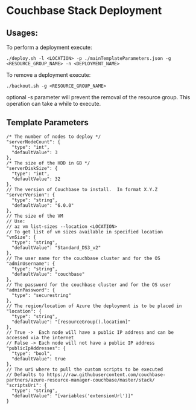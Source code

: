 # Couchbase Stack Deployment

## Usages:

To perform a deployment execute:

    ./deploy.sh -l <LOCATION> -p ./mainTemplateParameters.json -g <RESOURCE_GROUP_NAME> -n <DEPLOYMENT_NAME>

To remove a deployment execute:

    ./backout.sh -g <RESOURCE_GROUP_NAME>

optional -s parameter will prevent the removal of the resource group.  This operation can take a while to execute.

## Template Parameters

    /* The number of nodes to deploy */
    "serverNodeCount": {
      "type": "int",
      "defaultValue": 3
    },
    /* The size of the HDD in GB */
    "serverDiskSize": {
      "type": "int",
      "defaultValue": 32
    },
    // The version of Couchbase to install.  In format X.Y.Z
    "serverVersion": {
      "type": "string",
      "defaultValue": "6.0.0"
    },
    // The size of the VM
    // Use:
    // az vm list-sizes --location <LOCATION>
    // To get list of vm sizes available in specified location
    "vmSize": {
      "type": "string",
      "defaultValue": "Standard_DS3_v2"
    },
    // The user name for the couchbase cluster and for the OS 
    "adminUsername": {
      "type": "string",
      "defaultValue": "couchbase"
    },
    // The password for the couchbase cluster and for the OS user
    "adminPassword": {
      "type": "securestring"
    },
    // The region/location of Azure the deployment is to be placed in
    "location": {
      "type": "string",
      "defaultValue": "[resourceGroup().location]"
    },
    // True ->  Each node will have a public IP address and can be accessed via the internet
    // False -> Each node will not have a public IP address
    "publicIpAddresses": {
      "type": "bool",
      "defaultValue": true
    },
    // The uri where to pull the custom scripts to be executed
    // Defaults to https://raw.githubusercontent.com/couchbase-partners/azure-resource-manager-couchbase/master/stack/
    "scriptsUri": {
      "type": "string",
      "defaultValue": "[variables('extensionUrl')]"
    }